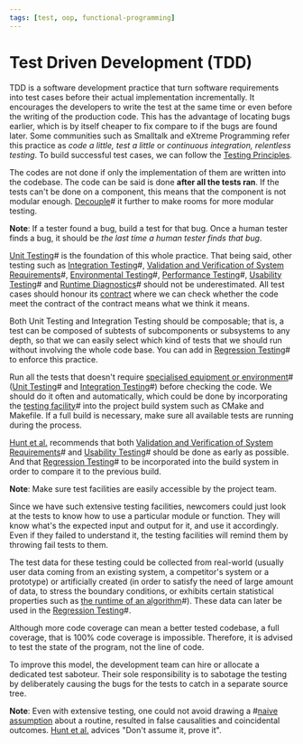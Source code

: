 ```yaml
---
tags: [test, oop, functional-programming]
---
```


# Test Driven Development (TDD)

TDD is a software development practice that turn software requirements into test
cases before their actual implementation incrementally. It encourages the
developers to write the test at the same time or even before the writing of the
production code. This has the advantage of locating bugs earlier, which is by
itself cheaper to fix compare to if the bugs are found later. Some communities
such as Smalltalk and eXtreme Programming refer this practice as *code a little,
test a little* or *continuous integration, relentless testing*. To build
successful test cases, we can follow the [Testing Principles](202305211425.md).

The codes are not done if only the implementation of them are written into the
codebase. The code can be said is done **after all the tests ran**. If the tests
can't be done on a component, this means that the component is not modular
enough. [Decouple](202202041514.md)# it further to make rooms for more modular
testing.

**Note**: If a tester found a bug, build a test for that bug. Once a human
tester finds a bug, it should be *the last time a human tester finds that bug*.

[Unit Testing](202206201320.md)# is the foundation of this whole practice. That
being said, other testing such as [Integration Testing](202206201330.md)#,
[Validation and Verification of System Requirements](202206201346.md)#,
[Environmental Testing](202206201437.md)#, [Performance Testing](202206201415.md)#,
[Usability Testing](202206201428.md)# and [Runtime Diagnostics](202206301924.md)#
should not be underestimated. All test cases should honour its
[contract](202206301938.md) where we can check whether the code meet the
contract of the contract means what we think it means.

Both Unit Testing and Integration Testing should be composable; that is, a test
can be composed of subtests of subcomponents or subsystems to any depth, so that
we can easily select which kind of tests that we should run without involving
the whole code base. You can add in [Regression Testing](202206201335.md)# to
enforce
this practice.

Run all the tests that doesn't require
[specialised equipment or environment](202206201415.md)#
([Unit Testing](202206201320.md)# and [Integration Testing](202206201330.md)#)
before checking the code. We should do it often and automatically, which could
be done by incorporating the [testing facility](202206091002.md)# into the
project build system such as CMake and Makefile. If a full build is necessary,
make sure all available tests are running during the process.

[Hunt et al.](lit/@Hunt1999.md) recommends that both
[Validation and Verification of System Requirements](202206201346.md)# and
[Usability Testing](202206201428.md)# should be done as early as possible. And
that [Regression Testing](202206201335.md)# to be incorporated into the build
system in order to compare it to the previous build.

**Note**: Make sure test facilities are easily accessible by the project team.

Since we have such extensive testing facilities, newcomers could just look at
the tests to know how to use a particular module or function. They will know
what's the expected input and output for it, and use it accordingly. Even if
they failed to understand it, the testing facilities will remind them by
throwing fail tests to them.

The test data for these testing could be collected from real-world (usually user
data coming from an existing system, a competitor's system or a prototype) or
artificially created (in order to satisfy the need of large amount of data, to
stress the boundary conditions, or exhibits certain statistical properties such
as [the runtime of an algorithm](202201171853.md)#). These data can later be
used in the [Regression Testing](202206201335.md)#.

Although more code coverage can mean a better tested codebase, a full coverage,
that is 100% code coverage is impossible. Therefore, it is advised to test the
state of the program, not the line of code.

To improve this model, the development team can hire or allocate a dedicated
test saboteur. Their sole responsibility is to sabotage the testing by
deliberately causing the bugs for the tests to catch in a separate source tree.

**Note**: Even with extensive testing, one could not avoid drawing a #[naive assumption](202207091727.md)
about a routine, resulted in false causalities and coincidental outcomes. [Hunt et al.](lit/@Hunt1999.md)
advices "Don't assume it, prove it".
